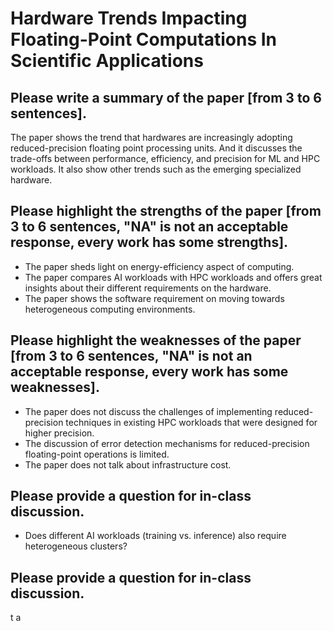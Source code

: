 # Hardware Trends Impacting Floating-Point Computations In Scientific Applications

## Please write a summary of the paper [from 3 to 6 sentences].
The paper shows the trend that hardwares are increasingly adopting reduced-precision floating point processing units. And it discusses the trade-offs between performance, efficiency, and precision for ML and HPC workloads. It also show other trends such as the emerging specialized hardware.

## Please highlight the strengths of the paper [from 3 to 6 sentences, "NA" is not an acceptable response, every work has some strengths].
- The paper sheds light on energy-efficiency aspect of computing.
- The paper compares AI workloads with HPC workloads and offers great insights about their different requirements on the hardware.
- The paper shows the software requirement on moving towards heterogeneous computing environments.

## Please highlight the weaknesses of the paper [from 3 to 6 sentences, "NA" is not an acceptable response, every work has some weaknesses].
- The paper does not discuss the challenges of implementing reduced-precision techniques in existing HPC workloads that were designed for higher precision.
- The discussion of error detection mechanisms for reduced-precision floating-point operations is limited.
- The paper does not talk about infrastructure cost.


## Please provide a question for in-class discussion.
- Does different AI workloads (training vs. inference) also require heterogeneous clusters? 

## Please provide a question for in-class discussion.
t a

